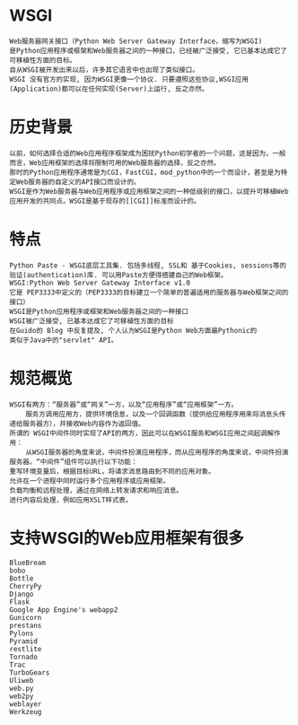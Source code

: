 
# WSGI

    Web服务器网关接口（Python Web Server Gateway Interface，缩写为WSGI)  
    是Python应用程序或框架和Web服务器之间的一种接口，已经被广泛接受, 它已基本达成它了可移植性方面的目标。  
    自从WSGI被开发出来以后，许多其它语言中也出现了类似接口。  
    WSGI 没有官方的实现, 因为WSGI更像一个协议. 只要遵照这些协议,WSGI应用(Application)都可以在任何实现(Server)上运行, 反之亦然。  

# 历史背景

    以前，如何选择合适的Web应用程序框架成为困扰Python初学者的一个问题，这是因为，一般而言，Web应用框架的选择将限制可用的Web服务器的选择，反之亦然。  
    那时的Python应用程序通常是为CGI，FastCGI，mod_python中的一个而设计，甚至是为特定Web服务器的自定义的API接口而设计的。  
    WSGI是作为Web服务器与Web应用程序或应用框架之间的一种低级别的接口，以提升可移植Web应用开发的共同点。WSGI是基于现存的[[CGI]]标准而设计的。  

# 特点

    Python Paste - WSGI底层工具集. 包括多线程, SSL和 基于Cookies, sessions等的验证(authentication)库. 可以用Paste方便得搭建自己的Web框架。  
    WSGI:Python Web Server Gateway Interface v1.0  
    它是 PEP3333中定义的（PEP3333的目标建立一个简单的普遍适用的服务器与Web框架之间的接口）  
    WSGI是Python应用程序或框架和Web服务器之间的一种接口  
    WSGI被广泛接受, 已基本达成它了可移植性方面的目标  
    在Guido的 Blog 中反复提及, 个人认为WSGI是Python Web方面最Pythonic的  
    类似于Java中的"servlet" API。


# 规范概览

    WSGI有两方：“服务器”或“网关”一方，以及“应用程序”或“应用框架”一方。  
        服务方调用应用方，提供环境信息，以及一个回调函数（提供给应用程序用来将消息头传递给服务器方），并接收Web内容作为返回值。  
    所谓的 WSGI中间件同时实现了API的两方，因此可以在WSGI服务和WSGI应用之间起调解作用：  
        从WSGI服务器的角度来说，中间件扮演应用程序，而从应用程序的角度来说，中间件扮演服务器。“中间件”组件可以执行以下功能：  
    重写环境变量后，根据目标URL，将请求消息路由到不同的应用对象。  
    允许在一个进程中同时运行多个应用程序或应用框架。  
    负载均衡和远程处理，通过在网络上转发请求和响应消息。  
    进行内容后处理，例如应用XSLT样式表。  


# 支持WSGI的Web应用框架有很多

    BlueBream  
    bobo  
    Bottle  
    CherryPy  
    Django  
    Flask  
    Google App Engine's webapp2  
    Gunicorn  
    prestans  
    Pylons  
    Pyramid  
    restlite  
    Tornado  
    Trac  
    TurboGears  
    Uliweb  
    web.py  
    web2py  
    weblayer  
    Werkzeug  

